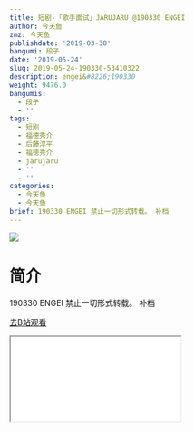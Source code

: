 ```yaml
---
title: 短剧-「歌手面试」JARUJARU @190330 ENGEI
author: 今天鱼
zmz: 今天鱼
publishdate: '2019-03-30'
bangumi: 段子
date: '2019-05-24'
slug: 2019-05-24-190330-53410322
description: engei&#8226;190330
weight: 9476.0
bangumis:
  - 段子
  - ''
tags:
  - 短剧
  - 福德秀介
  - 后藤淳平
  - 福徳秀介
  - jarujaru
  - ''
  - ''
categories:
  - 今天鱼
  - 今天鱼
brief: 190330 ENGEI 禁止一切形式转载。 补档
---
```

![](https://i.imgur.com/BhIbh77.jpg)
# 简介  
190330 ENGEI
禁止一切形式转载。
补档  

[去B站观看](https://www.bilibili.com/video/av53410322/)
<div class ="resp-container"><iframe class="testiframe" src="//player.bilibili.com/player.html?aid=53410322"", scrolling="no", allowfullscreen="true" > </iframe></div> 
